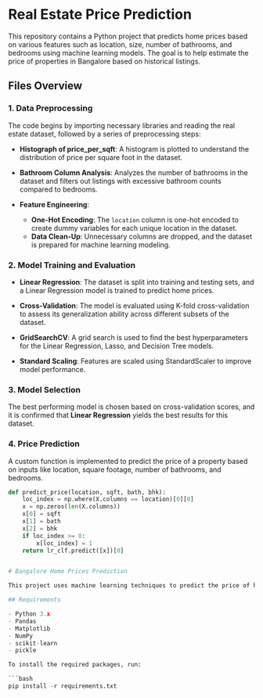 # Real Estate Price Prediction

This repository contains a Python project that predicts home prices based on various features such as location, size, number of bathrooms, and bedrooms using machine learning models. The goal is to help estimate the price of properties in Bangalore based on historical listings.

## Files Overview

### 1. **Data Preprocessing**

The code begins by importing necessary libraries and reading the real estate dataset, followed by a series of preprocessing steps:

- **Histograph of price_per_sqft**: A histogram is plotted to understand the distribution of price per square foot in the dataset.
  
- **Bathroom Column Analysis**: Analyzes the number of bathrooms in the dataset and filters out listings with excessive bathroom counts compared to bedrooms.

- **Feature Engineering**:
  - **One-Hot Encoding**: The `location` column is one-hot encoded to create dummy variables for each unique location in the dataset.
  - **Data Clean-Up**: Unnecessary columns are dropped, and the dataset is prepared for machine learning modeling.

### 2. **Model Training and Evaluation**

- **Linear Regression**: The dataset is split into training and testing sets, and a Linear Regression model is trained to predict home prices.
  
- **Cross-Validation**: The model is evaluated using K-fold cross-validation to assess its generalization ability across different subsets of the dataset.
  
- **GridSearchCV**: A grid search is used to find the best hyperparameters for the Linear Regression, Lasso, and Decision Tree models.

- **Standard Scaling**: Features are scaled using StandardScaler to improve model performance.

### 3. **Model Selection**

The best performing model is chosen based on cross-validation scores, and it is confirmed that **Linear Regression** yields the best results for this dataset.

### 4. **Price Prediction**

A custom function is implemented to predict the price of a property based on inputs like location, square footage, number of bathrooms, and bedrooms.

```python
def predict_price(location, sqft, bath, bhk):
    loc_index = np.where(X.columns == location)[0][0]
    x = np.zeros(len(X.columns))
    x[0] = sqft
    x[1] = bath
    x[2] = bhk
    if loc_index >= 0:
        x[loc_index] = 1
    return lr_clf.predict([x])[0]


# Bangalore Home Prices Prediction

This project uses machine learning techniques to predict the price of homes in Bangalore based on various features such as the number of bedrooms, bathrooms, square footage, and location.

## Requirements

- Python 3.x
- Pandas
- Matplotlib
- NumPy
- scikit-learn
- pickle

To install the required packages, run:

```bash
pip install -r requirements.txt
